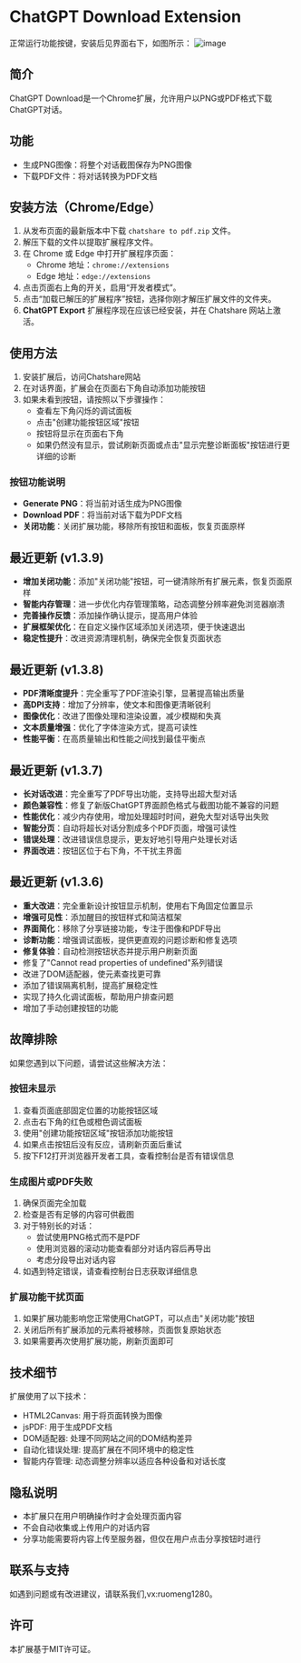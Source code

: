 # ChatGPT Download Extension
正常运行功能按键，安装后见界面右下，如图所示：
![image](https://github.com/user-attachments/assets/7d5fde24-c647-44cc-a69b-c7e08c523dba)

## 简介
ChatGPT Download是一个Chrome扩展，允许用户以PNG或PDF格式下载ChatGPT对话。

## 功能
- 生成PNG图像：将整个对话截图保存为PNG图像
- 下载PDF文件：将对话转换为PDF文档

## 安装方法（Chrome/Edge）
1. 从发布页面的最新版本中下载 `chatshare to pdf.zip` 文件。  
2. 解压下载的文件以提取扩展程序文件。  
3. 在 Chrome 或 Edge 中打开扩展程序页面：
   - Chrome 地址：`chrome://extensions`  
   - Edge 地址：`edge://extensions`  
4. 点击页面右上角的开关，启用“开发者模式”。  
5. 点击“加载已解压的扩展程序”按钮，选择你刚才解压扩展文件的文件夹。  
6. **ChatGPT Export** 扩展程序现在应该已经安装，并在 Chatshare 网站上激活。

## 使用方法
1. 安装扩展后，访问Chatshare网站
2. 在对话界面，扩展会在页面右下角自动添加功能按钮
3. 如果未看到按钮，请按照以下步骤操作：
   - 查看左下角闪烁的调试面板
   - 点击"创建功能按钮区域"按钮
   - 按钮将显示在页面右下角
   - 如果仍然没有显示，尝试刷新页面或点击"显示完整诊断面板"按钮进行更详细的诊断

### 按钮功能说明
- **Generate PNG**：将当前对话生成为PNG图像
- **Download PDF**：将当前对话下载为PDF文档
- **关闭功能**：关闭扩展功能，移除所有按钮和面板，恢复页面原样

## 最近更新 (v1.3.9)
- **增加关闭功能**：添加"关闭功能"按钮，可一键清除所有扩展元素，恢复页面原样
- **智能内存管理**：进一步优化内存管理策略，动态调整分辨率避免浏览器崩溃
- **完善操作反馈**：添加操作确认提示，提高用户体验
- **扩展框架优化**：在自定义操作区域添加关闭选项，便于快速退出
- **稳定性提升**：改进资源清理机制，确保完全恢复页面状态

## 最近更新 (v1.3.8)
- **PDF清晰度提升**：完全重写了PDF渲染引擎，显著提高输出质量
- **高DPI支持**：增加了分辨率，使文本和图像更清晰锐利
- **图像优化**：改进了图像处理和渲染设置，减少模糊和失真
- **文本质量增强**：优化了字体渲染方式，提高可读性
- **性能平衡**：在高质量输出和性能之间找到最佳平衡点

## 最近更新 (v1.3.7)
- **长对话改进**：完全重写了PDF导出功能，支持导出超大型对话
- **颜色兼容性**：修复了新版ChatGPT界面颜色格式与截图功能不兼容的问题
- **性能优化**：减少内存使用，增加处理超时时间，避免大型对话导出失败
- **智能分页**：自动将超长对话分割成多个PDF页面，增强可读性
- **错误处理**：改进错误信息提示，更友好地引导用户处理长对话
- **界面改进**：按钮区位于右下角，不干扰主界面

## 最近更新 (v1.3.6)
- **重大改进**：完全重新设计按钮显示机制，使用右下角固定位置显示
- **增强可见性**：添加醒目的按钮样式和简洁框架
- **界面简化**：移除了分享链接功能，专注于图像和PDF导出
- **诊断功能**：增强调试面板，提供更直观的问题诊断和修复选项
- **修复体验**：自动检测按钮状态并提示用户刷新页面
- 修复了"Cannot read properties of undefined"系列错误
- 改进了DOM适配器，使元素查找更可靠
- 添加了错误隔离机制，提高扩展稳定性
- 实现了持久化调试面板，帮助用户排查问题
- 增加了手动创建按钮的功能

## 故障排除
如果您遇到以下问题，请尝试这些解决方法：

### 按钮未显示
1. 查看页面底部固定位置的功能按钮区域
2. 点击右下角的红色或橙色调试面板
3. 使用"创建功能按钮区域"按钮添加功能按钮
4. 如果点击按钮后没有反应，请刷新页面后重试
5. 按下F12打开浏览器开发者工具，查看控制台是否有错误信息

### 生成图片或PDF失败
1. 确保页面完全加载
2. 检查是否有足够的内容可供截图
3. 对于特别长的对话：
   - 尝试使用PNG格式而不是PDF
   - 使用浏览器的滚动功能查看部分对话内容后再导出
   - 考虑分段导出对话内容
4. 如遇到特定错误，请查看控制台日志获取详细信息

### 扩展功能干扰页面
1. 如果扩展功能影响您正常使用ChatGPT，可以点击"关闭功能"按钮
2. 关闭后所有扩展添加的元素将被移除，页面恢复原始状态
3. 如果需要再次使用扩展功能，刷新页面即可

## 技术细节
扩展使用了以下技术：
- HTML2Canvas: 用于将页面转换为图像
- jsPDF: 用于生成PDF文档
- DOM适配器: 处理不同网站之间的DOM结构差异
- 自动化错误处理: 提高扩展在不同环境中的稳定性
- 智能内存管理: 动态调整分辨率以适应各种设备和对话长度

## 隐私说明
- 本扩展只在用户明确操作时才会处理页面内容
- 不会自动收集或上传用户的对话内容
- 分享功能需要将内容上传至服务器，但仅在用户点击分享按钮时进行

## 联系与支持
如遇到问题或有改进建议，请联系我们,vx:ruomeng1280。

## 许可
本扩展基于MIT许可证。 
